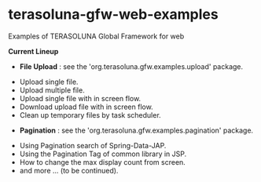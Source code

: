 terasoluna-gfw-web-examples
===========================

Examples of TERASOLUNA Global Framework for web

**Current Lineup**

* **File Upload** : see the 'org.terasoluna.gfw.examples.upload' package.
 - Upload single file.
 - Upload multiple file.
 - Upload single file with in screen flow.
 - Download upload file with in screen flow.
 - Clean up temporary files by task scheduler.

* **Pagination** : see the 'org.terasoluna.gfw.examples.pagination' package.
 - Using Pagination search of Spring-Data-JAP.
 - Using the Pagination Tag of common library in JSP.
 - How to change the max display count from screen.
 - and more ... (to be continued). 
 

